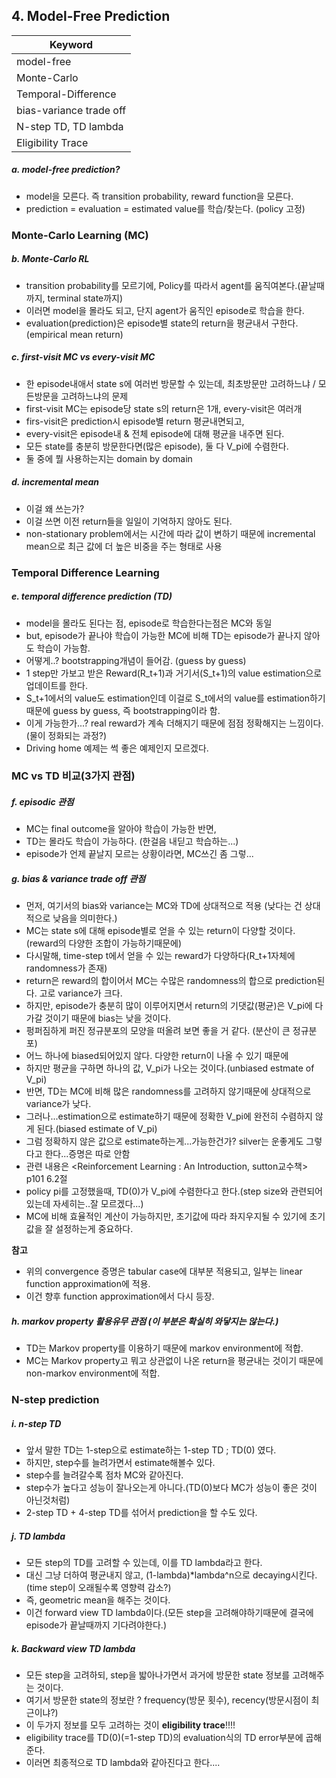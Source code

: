 ## 4. Model-Free Prediction

| Keyword |
| ------------- |
| model-free    |
| Monte-Carlo   |
| Temporal-Difference |
| bias-variance trade off  |
| N-step TD, TD lambda |
| Eligibility Trace |

##### a. model-free prediction?
- model을 모른다. 즉 transition probability, reward function을 모른다.
- prediction = evaluation = estimated value를 학습/찾는다. (policy 고정)

### Monte-Carlo Learning (MC)

##### b. Monte-Carlo RL
- transition probability를 모르기에, Policy를 따라서 agent를 움직여본다.(끝날때까지, terminal state까지)
- 이러면 model을 몰라도 되고, 단지 agent가 움직인 episode로 학습을 한다.
- evaluation(prediction)은 episode별 state의 return을 평균내서 구한다. (empirical mean return)

##### c. first-visit MC vs every-visit MC
- 한 episode내애서 state s에 여러번 방문할 수 있는데, 최초방문만 고려하느냐 / 모든방문을 고려하느냐의 문제
- first-visit MC는 episode당 state s의 return은 1개, every-visit은 여러개
- firs-visit은 prediction시 episode별 return 평균내면되고,
- every-visit은 episode내 & 전체 episode에 대해 평균을 내주면 된다.
- 모든 state를 충분히 방문한다면(많은 episode), 둘 다 V_pi에 수렴한다.
- 둘 중에 뭘 사용하는지는 domain by domain

##### d. incremental mean
- 이걸 왜 쓰는가?
- 이걸 쓰면 이전 return들을 일일이 기억하지 않아도 된다.
- non-stationary problem에서는 시간에 따라 값이 변하기 때문에 incremental mean으로 최근 값에 더 높은 비중을 주는 형태로 사용

### Temporal Difference Learning

##### e. temporal difference prediction (TD)
- model을 몰라도 된다는 점, episode로 학습한다는점은 MC와 동일
- but, episode가 끝나야 학습이 가능한 MC에 비해 TD는 episode가 끝나지 않아도 학습이 가능함.
- 어떻게..? bootstrapping개념이 들어감. (guess by guess)
- 1 step만 가보고 받은 Reward(R_t+1)과 거기서(S_t+1)의 value estimation으로 업데이트를 한다.
- S_t+1에서의 value도 estimation인데 이걸로 S_t에서의 value를 estimation하기 때문에 guess by guess, 즉 bootstrapping이라 함.
- 이게 가능한가...? real reward가 계속 더해지기 때문에 점점 정확해지는 느낌이다.(물이 정화되는 과정?)
- Driving home 예제는 썩 좋은 예제인지 모르겠다.

### MC vs TD 비교(3가지 관점)

##### f. episodic 관점
- MC는 final outcome을 알아야 학습이 가능한 반면,
- TD는 몰라도 학습이 가능하다. (한걸음 내딛고 학습하는...)
- episode가 언제 끝날지 모르는 상황이라면, MC쓰긴 좀 그렇...

##### g. bias & variance trade off 관점
- 먼저, 여기서의 bias와 variance는 MC와 TD에 상대적으로 적용 (낮다는 건 상대적으로 낮음을 의미한다.)
**<MC>**
- MC는 state s에 대해 episode별로 얻을 수 있는 return이 다양할 것이다.(reward의 다양한 조합이 가능하기때문에)
- 다시말해, time-step t에서 얻을 수 있는 reward가 다양하다(R_t+1자체에 randomness가 존재)
- return은 reward의 합이어서 MC는 수많은 randomness의 합으로 prediction된다. 고로 variance가 크다.
- 하지만, episode가 충분히 많이 이루어지면서 return의 기댓값(평균)은 V_pi에 다가갈 것이기 때문에 bias는 낮을 것이다.
- 펑퍼짐하게 퍼진 정규분포의 모양을 떠올려 보면 좋을 거 같다. (분산이 큰 정규분포)
- 어느 하나에 biased되어있지 않다. 다양한 return이 나올 수 있기 때문에
- 하지만 평균을 구하면 하나의 값, V_pi가 나오는 것이다.(unbiased estmate of V_pi)
**<TD>**
- 반면, TD는 MC에 비해 많은 randomness를 고려하지 않기때문에 상대적으로 variance가 낮다.
- 그러나...estimation으로 estimate하기 때문에 정확한 V_pi에 완전히 수렴하지 않게 된다.(biased estimate of V_pi)
- 그럼 정확하지 않은 값으로 estimate하는게...가능한건가? silver는 운좋게도 그렇다고 한다...증명은 따로 안함
- 관련 내용은 <Reinforcement Learning : An Introduction, sutton교수책> p101 6.2절
- policy pi를 고정했을때, TD(0)가 V_pi에 수렴한다고 한다.(step size와 관련되어있는데 자세히는..잘 모르겠다...)
- MC에 비해 효율적인 계산이 가능하지만, 초기값에 따라 좌지우지될 수 있기에 초기값을 잘 설정하는게 중요하다.

**참고**
- 위의 convergence 증명은 tabular case에 대부분 적용되고, 일부는 linear function approximation에 적용.
- 이건 향후 function approximation에서 다시 등장.


##### h. markov property 활용유무 관점 (이 부분은 확실히 와닿지는 않는다.)
- TD는 Markov property를 이용하기 때문에 markov environment에 적합.
- MC는 Markov property고 뭐고 상관없이 나온 return을 평균내는 것이기 때문에 non-markov environment에 적합.

### N-step prediction

##### i. n-step TD
- 앞서 말한 TD는 1-step으로 estimate하는 1-step TD ; TD(0) 였다.
- 하지만, step수를 늘려가면서 estimate해볼수 있다.
- step수를 늘려갈수록 점차 MC와 같아진다.
- step수가 높다고 성능이 잘나오는게 아니다.(TD(0)보다 MC가 성능이 좋은 것이 아닌것처럼)
- 2-step TD + 4-step TD를 섞어서 prediction을 할 수도 있다.

##### j. TD lambda
- 모든 step의 TD를 고려할 수 있는데, 이를 TD lambda라고 한다.
- 대신 그냥 더하여 평균내지 않고, (1-lambda)*lambda^n으로 decaying시킨다.(time step이 오래될수록 영향력 감소?)
- 즉, geometric mean을 해주는 것이다.
- 이건 forward view TD lambda이다.(모든 step을 고려해야하기때문에 결국에 episode가 끝날때까지 기다려야한다.)

##### k. Backward view TD lambda
- 모든 step을 고려하되, step을 밟아나가면서 과거에 방문한 state 정보를 고려해주는 것이다.
- 여기서 방문한 state의 정보란 ? frequency(방문 횟수), recency(방문시점이 최근이냐?)
- 이 두가지 정보를 모두 고려하는 것이 **eligibility trace**!!!!
- eligibility trace를 TD(0)(=1-step TD)의 evaluation식의 TD error부분에 곱해준다.
- 이러면 최종적으로 TD lambda와 같아진다고 한다....
